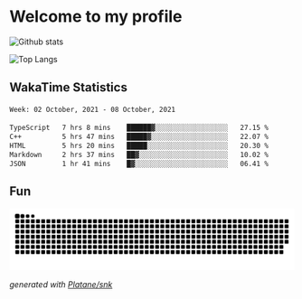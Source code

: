 # Welcome to my profile

![Github stats](https://github-readme-stats.vercel.app/api?username=xinthose&show_icons=true&theme=radical&count_private=true)

![Top Langs](https://github-readme-stats.vercel.app/api/top-langs/?username=xinthose)

## WakaTime Statistics
<!--START_SECTION:waka-->
```text
Week: 02 October, 2021 - 08 October, 2021

TypeScript   7 hrs 8 mins    ██████▓░░░░░░░░░░░░░░░░░░   27.15 % 
C++          5 hrs 47 mins   █████▓░░░░░░░░░░░░░░░░░░░   22.07 % 
HTML         5 hrs 20 mins   █████░░░░░░░░░░░░░░░░░░░░   20.30 % 
Markdown     2 hrs 37 mins   ██▓░░░░░░░░░░░░░░░░░░░░░░   10.02 % 
JSON         1 hr 41 mins    █▓░░░░░░░░░░░░░░░░░░░░░░░   06.41 % 
```
<!--END_SECTION:waka-->

## Fun
![github contribution grid snake animation](https://raw.githubusercontent.com/xinthose/xinthose/output/github-contribution-grid-snake.svg)

_generated with [Platane/snk](https://github.com/Platane/snk)_
